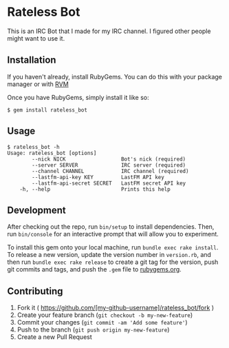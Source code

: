 # Rateless Bot

This is an IRC Bot that I made for my IRC channel. I figured other people might want to use it.

## Installation

If you haven't already, install RubyGems. You can do this with your package manager or with [RVM](https://rvm.io)

Once you have RubyGems, simply install it like so:

    $ gem install rateless_bot

## Usage

    $ rateless_bot -h
    Usage: rateless_bot [options]
            --nick NICK                  Bot's nick (required)
            --server SERVER              IRC server (required)
            --channel CHANNEL            IRC channel (required)
            --lastfm-api-key KEY         LastFM API key
            --lastfm-api-secret SECRET   LastFM secret API key
        -h, --help                       Prints this help

## Development

After checking out the repo, run `bin/setup` to install dependencies. Then, run `bin/console` for an interactive prompt that will allow you to experiment.

To install this gem onto your local machine, run `bundle exec rake install`. To release a new version, update the version number in `version.rb`, and then run `bundle exec rake release` to create a git tag for the version, push git commits and tags, and push the `.gem` file to [rubygems.org](https://rubygems.org).

## Contributing

1. Fork it ( https://github.com/[my-github-username]/rateless_bot/fork )
2. Create your feature branch (`git checkout -b my-new-feature`)
3. Commit your changes (`git commit -am 'Add some feature'`)
4. Push to the branch (`git push origin my-new-feature`)
5. Create a new Pull Request
